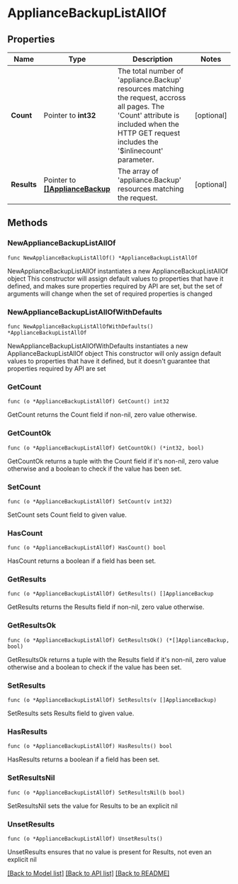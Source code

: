 # ApplianceBackupListAllOf

## Properties

Name | Type | Description | Notes
------------ | ------------- | ------------- | -------------
**Count** | Pointer to **int32** | The total number of &#39;appliance.Backup&#39; resources matching the request, accross all pages. The &#39;Count&#39; attribute is included when the HTTP GET request includes the &#39;$inlinecount&#39; parameter. | [optional] 
**Results** | Pointer to [**[]ApplianceBackup**](appliance.Backup.md) | The array of &#39;appliance.Backup&#39; resources matching the request. | [optional] 

## Methods

### NewApplianceBackupListAllOf

`func NewApplianceBackupListAllOf() *ApplianceBackupListAllOf`

NewApplianceBackupListAllOf instantiates a new ApplianceBackupListAllOf object
This constructor will assign default values to properties that have it defined,
and makes sure properties required by API are set, but the set of arguments
will change when the set of required properties is changed

### NewApplianceBackupListAllOfWithDefaults

`func NewApplianceBackupListAllOfWithDefaults() *ApplianceBackupListAllOf`

NewApplianceBackupListAllOfWithDefaults instantiates a new ApplianceBackupListAllOf object
This constructor will only assign default values to properties that have it defined,
but it doesn't guarantee that properties required by API are set

### GetCount

`func (o *ApplianceBackupListAllOf) GetCount() int32`

GetCount returns the Count field if non-nil, zero value otherwise.

### GetCountOk

`func (o *ApplianceBackupListAllOf) GetCountOk() (*int32, bool)`

GetCountOk returns a tuple with the Count field if it's non-nil, zero value otherwise
and a boolean to check if the value has been set.

### SetCount

`func (o *ApplianceBackupListAllOf) SetCount(v int32)`

SetCount sets Count field to given value.

### HasCount

`func (o *ApplianceBackupListAllOf) HasCount() bool`

HasCount returns a boolean if a field has been set.

### GetResults

`func (o *ApplianceBackupListAllOf) GetResults() []ApplianceBackup`

GetResults returns the Results field if non-nil, zero value otherwise.

### GetResultsOk

`func (o *ApplianceBackupListAllOf) GetResultsOk() (*[]ApplianceBackup, bool)`

GetResultsOk returns a tuple with the Results field if it's non-nil, zero value otherwise
and a boolean to check if the value has been set.

### SetResults

`func (o *ApplianceBackupListAllOf) SetResults(v []ApplianceBackup)`

SetResults sets Results field to given value.

### HasResults

`func (o *ApplianceBackupListAllOf) HasResults() bool`

HasResults returns a boolean if a field has been set.

### SetResultsNil

`func (o *ApplianceBackupListAllOf) SetResultsNil(b bool)`

 SetResultsNil sets the value for Results to be an explicit nil

### UnsetResults
`func (o *ApplianceBackupListAllOf) UnsetResults()`

UnsetResults ensures that no value is present for Results, not even an explicit nil

[[Back to Model list]](../README.md#documentation-for-models) [[Back to API list]](../README.md#documentation-for-api-endpoints) [[Back to README]](../README.md)


